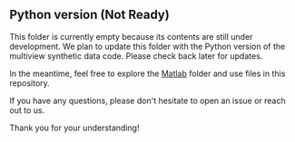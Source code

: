 ## Python version (Not Ready)

This folder is currently empty because its contents are still under development. We plan to update this folder with the Python version of the multiview synthetic data code. Please check back later for updates.

In the meantime, feel free to explore the [Matlab](../Matlab/) folder and use files in this repository. 

If you have any questions, please don't hesitate to open an issue or reach out to us.

Thank you for your understanding!
